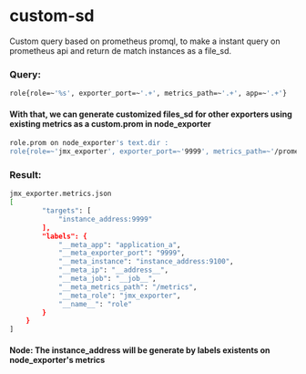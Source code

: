 # custom-sd
Custom query based on prometheus promql, to make a instant query on prometheus api and return de match instances as a file_sd.

### Query:
```bash
role{role=~'%s', exporter_port=~'.+', metrics_path=~'.+', app=~'.+'}
```
#### With that, we can generate customized files_sd for other exporters using existing metrics as a custom.prom in node_exporter
```bash 
role.prom on node_exporter's text.dir :
role{role=~'jmx_exporter', exporter_port=~'9999', metrics_path=~'/prometheus/metrics', app=~'application_a'}
```

### Result:
```bash 
jmx_exporter.metrics.json
[
        "targets": [
            "instance_address:9999"
        ],
        "labels": {
            "__meta_app": "application_a",
            "__meta_exporter_port": "9999",
            "__meta_instance": "instance_address:9100", 
            "__meta_ip": "__address__",
            "__meta_job": "__job__",
            "__meta_metrics_path": "/metrics",
            "__meta_role": "jmx_exporter",
            "__name__": "role"
        }
    }
]
```
#### Node: The instance_address will be generate by labels existents on node_exporter's metrics
